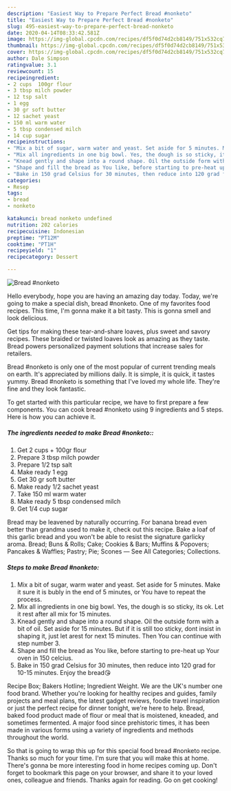 ```yaml
---
description: "Easiest Way to Prepare Perfect Bread #nonketo"
title: "Easiest Way to Prepare Perfect Bread #nonketo"
slug: 495-easiest-way-to-prepare-perfect-bread-nonketo
date: 2020-04-14T08:33:42.581Z
image: https://img-global.cpcdn.com/recipes/df5f0d74d2cb8149/751x532cq70/bread-nonketo-recipe-main-photo.jpg
thumbnail: https://img-global.cpcdn.com/recipes/df5f0d74d2cb8149/751x532cq70/bread-nonketo-recipe-main-photo.jpg
cover: https://img-global.cpcdn.com/recipes/df5f0d74d2cb8149/751x532cq70/bread-nonketo-recipe-main-photo.jpg
author: Dale Simpson
ratingvalue: 3.1
reviewcount: 15
recipeingredient:
- 2 cups  100gr flour
- 3 tbsp milch powder
- 12 tsp salt
- 1 egg
- 30 gr soft butter
- 12 sachet yeast
- 150 ml warm water
- 5 tbsp condensed milch
- 14 cup sugar
recipeinstructions:
- "Mix a bit of sugar, warm water and yeast. Set aside for 5 minutes. Make it sure it is bubly in the end of 5 minutes, or You have to repeat the process."
- "Mix all ingredients in one big bowl. Yes, the dough is so sticky, its ok. Let it rest after all mix for 15 minutes."
- "Knead gently and shape into a round shape. Oil the outside form with a bit of oil. Set aside for 15 minutes. But if it is still too sticky, dont insist in shaping it, just let arest for next 15 minutes. Then You can continue with step number 3."
- "Shape and fill the bread as You like, before starting to pre-heat up Your oven in 150 celcius."
- "Bake in 150 grad Celsius for 30 minutes, then reduce into 120 grad for 10-15 minutes. Enjoy the bread😘"
categories:
- Resep
tags:
- bread
- nonketo

katakunci: bread nonketo undefined
nutrition: 202 calories
recipecuisine: Indonesian
preptime: "PT12M"
cooktime: "PT1H"
recipeyield: "1"
recipecategory: Dessert

---
```



![Bread #nonketo](https://img-global.cpcdn.com/recipes/df5f0d74d2cb8149/751x532cq70/bread-nonketo-recipe-main-photo.jpg)

Hello everybody, hope you are having an amazing day today. Today, we're going to make a special dish, bread #nonketo. One of my favorites food recipes. This time, I'm gonna make it a bit tasty. This is gonna smell and look delicious.

Get tips for making these tear-and-share loaves, plus sweet and savory recipes. These braided or twisted loaves look as amazing as they taste. Bread powers personalized payment solutions that increase sales for retailers.

Bread #nonketo is only one of the most popular of current trending meals on earth. It's appreciated by millions daily. It is simple, it is quick, it tastes yummy. Bread #nonketo is something that I've loved my whole life. They're fine and they look fantastic.


To get started with this particular recipe, we have to first prepare a few components. You can cook bread #nonketo using 9 ingredients and 5 steps. Here is how you can achieve it.

##### The ingredients needed to make Bread #nonketo::

1. Get 2 cups + 100gr flour
1. Prepare 3 tbsp milch powder
1. Prepare 1/2 tsp salt
1. Make ready 1 egg
1. Get 30 gr soft butter
1. Make ready 1/2 sachet yeast
1. Take 150 ml warm water
1. Make ready 5 tbsp condensed milch
1. Get 1/4 cup sugar


Bread may be leavened by naturally occurring. For banana bread even better than grandma used to make it, check out this recipe. Bake a loaf of this garlic bread and you won&#39;t be able to resist the signature garlicky aroma. Bread; Buns &amp; Rolls; Cake; Cookies &amp; Bars; Muffins &amp; Popovers; Pancakes &amp; Waffles; Pastry; Pie; Scones — See All Categories; Collections. 

##### Steps to make Bread #nonketo:

1. Mix a bit of sugar, warm water and yeast. Set aside for 5 minutes. Make it sure it is bubly in the end of 5 minutes, or You have to repeat the process.
1. Mix all ingredients in one big bowl. Yes, the dough is so sticky, its ok. Let it rest after all mix for 15 minutes.
1. Knead gently and shape into a round shape. Oil the outside form with a bit of oil. Set aside for 15 minutes. But if it is still too sticky, dont insist in shaping it, just let arest for next 15 minutes. Then You can continue with step number 3.
1. Shape and fill the bread as You like, before starting to pre-heat up Your oven in 150 celcius.
1. Bake in 150 grad Celsius for 30 minutes, then reduce into 120 grad for 10-15 minutes. Enjoy the bread😘


Recipe Box; Bakers Hotline; Ingredient Weight. We are the UK&#39;s number one food brand. Whether you&#39;re looking for healthy recipes and guides, family projects and meal plans, the latest gadget reviews, foodie travel inspiration or just the perfect recipe for dinner tonight, we&#39;re here to help. Bread, baked food product made of flour or meal that is moistened, kneaded, and sometimes fermented. A major food since prehistoric times, it has been made in various forms using a variety of ingredients and methods throughout the world. 

So that is going to wrap this up for this special food bread #nonketo recipe. Thanks so much for your time. I'm sure that you will make this at home. There's gonna be more interesting food in home recipes coming up. Don't forget to bookmark this page on your browser, and share it to your loved ones, colleague and friends. Thanks again for reading. Go on get cooking!
